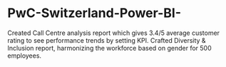 # PwC-Switzerland-Power-BI-
Created Call Centre analysis report which gives 3.4/5 average customer rating to see performance trends by setting KPI.
Crafted Diversity & Inclusion report, harmonizing the workforce based on gender for 500 employees.
